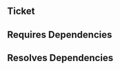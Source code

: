 ## Ticket
<!---
  Does this work have a corresponding ticket?

  Please link your Jira ticket by including it in one of the following reference:
    - the PR title
    - branch name
    - commit message
  
  By referencing it, it will let the QA team to know what to watch out for when creating a new release.
--> 

## Requires Dependencies
<!---
  Does this work depend on other open PRs?

  Please list other PRs that are blocking this PR.
-->

## Resolves Dependencies
<!---
  Does this work support other open PRs? 

  Please list other PRs that are waiting for this PR to be merged.
-->

